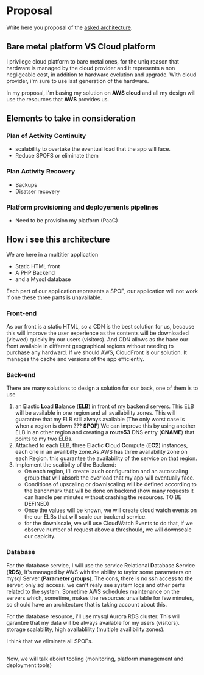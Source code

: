 # Proposal

Write here you proposal of the [asked architecture](README.md).
## Bare metal platform VS Cloud platform
I privilege cloud platform to bare metal ones, for the uniq reason that hardware is managed by the cloud provider and it represents  a non negligeable cost, in addition to hardware evelution and upgrade.
With cloud provider, i'm sure to use last generation of the hardware.

In my proposal, i'm basing my solution on **AWS cloud** and all my design will use the resources that **AWS** provides us.

## Elements to take in consideration
### Plan of Activity Continuity
- scalability to overtake the eventual load that the app will face.
- Reduce SPOFS or eliminate them
### Plan Activity Recovery
 - Backups
 - Disatser recovery
 ### Platform provisioning and deployements pipelines
 - Need to be provision my platform (PaaC)
 
 ## How i see this architecture
 We are here in a multitier application
 - Static HTML front
 - A PHP Backend
 - and a Mysql database
 
 Each part of our application represents a SPOF, our application will not work if one these three parts is unavailable.
 
 ### Front-end
 As our front is a static HTML, so a CDN is the best solution for us, because this will improve the user experience as the contents will be downloaded (viewed) quickly by our users (visitors).
 And CDN allows as the hace our front available in different geographical regions without needing to purchase any hardward.
 If we should AWS, CloudFront is our solution. It manages the cache and versions of the app efficiently.
 
 ### Back-end
 There are many solutions to design a solution for our back, one of them is to use 
 1. an **E**lastic **L**oad **B**alance (**ELB**) in front of my backend servers. This ELB will be available in one region and all availability zones.
 This will guarantee that my ELB still always available (The only worst case is when a region is down ??? **SPOF**)
 We can improve this by using another ELB in an other region and creating a **route53** DNS entry (**CNAME**) that points to my two ELBs.
 2. Attached to each ELB, three **E**lactic **C**loud **C**ompute (**EC2**) instances, each one in an availibilty zone.As AWS has three availability zone on each Region. this guarantee the availability of the service on that region.
 3. Implement the scalibilty of the Backend:
    - On each region, i'll create lauch configuration and an autoscaling group that will absorb the overload that my app will eventually face.
    - Conditions of upscaling or downlscaling will be defined according to the banchmark that will be done on backend (how many requests it can handle per minutes without crashing the resources. TO BE DEFINED)
    - Once the values will be known, we will create cloud watch events on the our ELBs that will scale our backend service.
    - for the downlscale, we will use CloudWatch Events to do that, if we observe number of request above a threshould, we will downscale our capicity.
    
 ### Database
 For the database service, I will use the service **R**elational **D**atabase **S**ervice (**RDS**), It's managed by AWS with the ability to taylor some parameters on mysql Server (**Parameter groups**). 
 The cons, there is no ssh access to the server, only sql access. we can't realy see system logs and other perfs related to the system. Sometime AWS schedules maintenance on the servers which, sometime, makes the resources unvailable for few minutes, so should have an architecture that is taking account about this.
 
 For the database resource, i'll use mysql Aurora RDS cluster. This will garantee that my data will be always available for my users (visitors). storage scalability, high availablility (multiple availibility zones).
 
 I think that we eliminate all SPOFs.
 
 ##
 Now,  we will talk aboiut tooling (monitoring, platform management and deployment tools)
 
 
 
 
 
 
 
 
